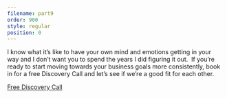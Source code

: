 ```yaml
---
filename: part9
order: 900
style: regular
position: 0
---
```

I know what it’s like to have your own mind and emotions getting in your way and I don’t want you to spend the years I did figuring it out.  If you’re ready to start moving towards your business goals more consistently, book in for a free Discovery Call and let’s see if we’re a good fit for each other.

<a class="cta" href="/booking">Free Discovery Call</a>
